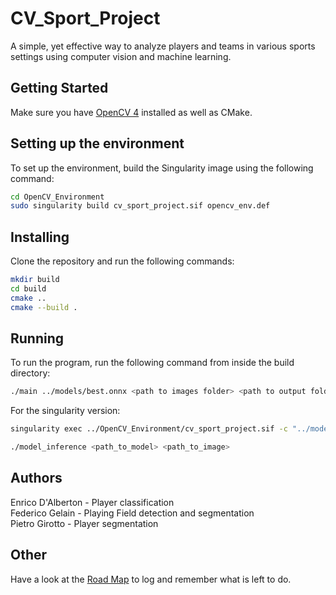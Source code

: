 # CV_Sport_Project

A simple, yet effective way to analyze players and teams in various sports settings using computer vision and machine learning.

## Getting Started
Make sure you have [OpenCV 4](https://docs.opencv.org/4.x/d7/d9f/tutorial_linux_install.html) installed as well as CMake.

## Setting up the environment
To set up the environment, build the Singularity image using the following command:
```bash
cd OpenCV_Environment
sudo singularity build cv_sport_project.sif opencv_env.def
```

## Installing
Clone the repository and run the following commands:
```bash
mkdir build
cd build
cmake ..
cmake --build .
```

## Running
To run the program, run the following command from inside the build directory:
```bash
./main ../models/best.onnx <path to images folder> <path to output folder>
```

For the singularity version:
```bash
singularity exec ../OpenCV_Environment/cv_sport_project.sif -c "../models/best.onnx <path to images folder> <path to output folder>"
```

```bash
./model_inference <path_to_model> <path_to_image>
```

## Authors
Enrico D'Alberton - Player classification <br>
Federico Gelain - Playing Field detection and segmentation <br>
Pietro Girotto - Player segmentation <br>

## Other
Have a look at the [Road Map](./roadmap.md) to log and remember what is left to do.